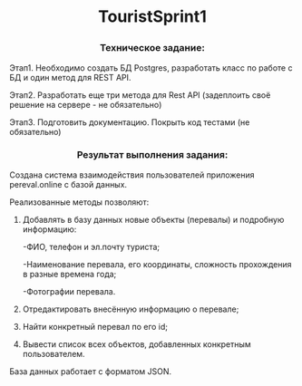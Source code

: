 <h1 align="center">
  
TouristSprint1

 </h1>
 
<h3 align="center">

Техническое задание:

 </h3>
 
Этап1. Необходимо создать БД Postgres, разработать класс по работе с БД и один метод для REST API.

Этап2. Разработать еще три метода для Rest API (задеплоить своё решение на сервере - не обязательно)

Этап3. Подготовить документацию. Покрыть код тестами (не обязательно)

<h3 align="center">

Результат выполнения задания:

 </h3>

Создана система взаимодействия пользователей приложения pereval.online с базой данных.

Реализованные методы позволяют:

1) Добавлять в базу данных новые объекты (перевалы) и подробную информацию:

    -ФИО, телефон и эл.почту туриста;
 
    -Наименование перевала, его координаты, сложность прохождения в разные времена года;
  
    -Фотографии перевала.
  
2) Отредактировать внесённую информацию о перевале;

3) Найти конкретный перевал по его id;

4) Вывести список всех объектов, добавленных конкретным пользователем.

База данных работает с форматом JSON.

